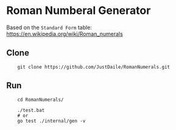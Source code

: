 # Roman Numberal Generator

Based on the `Standard Form` table: https://en.wikipedia.org/wiki/Roman_numerals

## Clone

        git clone https://github.com/JustDaile/RomanNumerals.git

## Run

        cd RomanNumerals/

        ./test.bat
        # or
        go test ./internal/gen -v
